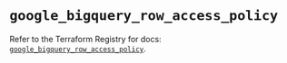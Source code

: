# `google_bigquery_row_access_policy`

Refer to the Terraform Registry for docs: [`google_bigquery_row_access_policy`](https://registry.terraform.io/providers/hashicorp/google/6.49.1/docs/resources/bigquery_row_access_policy).
